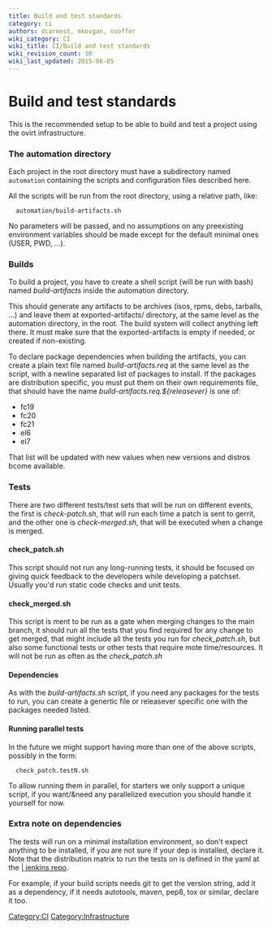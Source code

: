 ```yaml
---
title: Build and test standards
category: ci
authors: dcaroest, mkovgan, nsoffer
wiki_category: CI
wiki_title: CI/Build and test standards
wiki_revision_count: 10
wiki_last_updated: 2015-06-05
---
```


# Build and test standards

This is the recommended setup to be able to build and test a project using the ovirt infrastructure.

### The automation directory

Each project in the root directory must have a subdirectory named `automation` containing the scripts and configuration files described here.

All the scripts will be run from the root directory, using a relative path, like:

      automation/build-artifacts.sh

No parameters will be passed, and no assumptions on any preexisting environment variables should be made except for the default minimal ones (USER, PWD, ...).

### Builds

To build a project, you have to create a shell script (will be run with bash) named *build-artifacts* inside the automation directory.

This should generate any artifacts to be archives (isos, rpms, debs, tarballs, ...) and leave them at exported-artifacts/ directory, at the same level as the automation directory, in the root. The build system will collect anything left there. It must make sure that the exported-artifacts is empty if needed, or created if non-existing.

To declare package dependencies when building the artifacts, you can create a plain text file named *build-artifacts.req* at the same level as the script, with a newline separated list of packages to install. If the packages are distribution specific, you must put them on their own requirements file, that should have the name *build-artifacts.req.${releasever}* is one of:

*   fc19
*   fc20
*   fc21
*   el6
*   el7

That list will be updated with new values when new versions and distros bcome available.

### Tests

There are two different tests/test sets that will be run on different events, the first is *check-patch.sh*, that will run each time a patch is sent to gerrit, and the other one is *check-merged.sh*, that will be executed when a change is merged.

#### check_patch.sh

This script should not run any long-running tests, it should be focused on giving quick feedback to the developers while developing a patchset. Usually you'd run static code checks and unit tests.

#### check_merged.sh

This script is ment to be run as a gate when merging changes to the main branch, it should run all the tests that you find required for any change to get merged, that might include all the tests you run for *check_patch.sh*, but also some functional tests or other tests that require mote time/resources. It will not be run as often as the *check_patch.sh*

#### Dependencies

As with the *build-artifacts.sh* script, if you need any packages for the tests to run, you can create a genertic file or releasever specific one with the packages needed listed.

#### Running parallel tests

In the future we might support having more than one of the above scripts, possibly in the form:

      check_patch.testN.sh

To allow running them in parallel, for starters we only support a unique script, if you want/&need any parallelized execution you should handle it yourself for now.

### Extra note on dependencies

The tests will run on a minimal installation environment, so don't expect anything to be installed, if you are not sure if your dep is installed, declare it. Note that the distribution matrix to run the tests on is defined in the yaml at the [| jenkins repo](http://gerrit.ovirt.org/#/admin/projects/jenkins).

For example, if your build scripts needs git to get the version string, add it as a dependency, if it needs autotools, maven, pep8, tox or similar, declare it too.

<Category:CI> <Category:Infrastructure>

